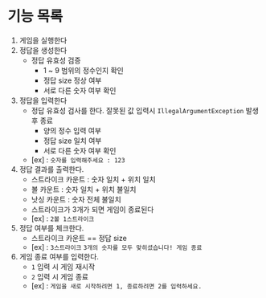 # 기능 목록

1. 게임을 실행한다
2. 정답을 생성한다
    - 정답 유효성 검증
        - 1 ~ 9 범위의 정수인지 확인 
        - 정답 size 정상 여부
        - 서로 다른 숫자 여부 확인
3. 정답을 입력한다
    - 정답 유효성 검사를 한다. 잘못된 값 입력시 `IllegalArgumentException` 발생 후 종료
        - 양의 정수 입력 여부
        - 정답 size 일치 여부
        - 서로 다른 숫자 여부 확인
    - [ex] : `숫자를 입력해주세요 : 123`
4. 정답 결과를 출력한다.
    - 스트라이크 카운트 : 숫자 일치 + 위치 일치
    - 볼 카운트 : 숫자 일치 + 위치 불일치
    - 낫싱 카운트 : 숫자 전체 불일치
    - 스트라이크가 3개가 되면 게임이 종료된다
    - [ex] : `2볼 1스트라이크`
5. 정답 여부를 체크한다.
    - 스트라이크 카운트 == 정답 size
    - [ex] : `3스트라이크` `3개의 숫자를 모두 맞히셨습니다! 게임 종료`
6. 게임 종료 여부를 입력한다.
    - `1` 입력 시 게임 재시작
    - `2` 입력 시 게임 종료
    - [ex] : `게임을 새로 시작하려면 1, 종료하려면 2를 입력하세요.`